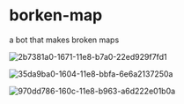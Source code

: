# borken-map

a bot that makes broken maps

![2b7381a0-1671-11e8-b7a0-22ed929f7fd1](https://user-images.githubusercontent.com/10407788/36449472-e2643224-1658-11e8-9010-6ab6047e3116.jpg)

![35da9ba0-1604-11e8-bbfa-6e6a2137250a](https://user-images.githubusercontent.com/10407788/36449476-e37d0f64-1658-11e8-8fc0-4817aa6bea09.jpg)

![970dd786-160c-11e8-b963-a6d222e01b0a](https://user-images.githubusercontent.com/10407788/36449479-e4a64676-1658-11e8-95f6-cf54b15585a6.jpg)
